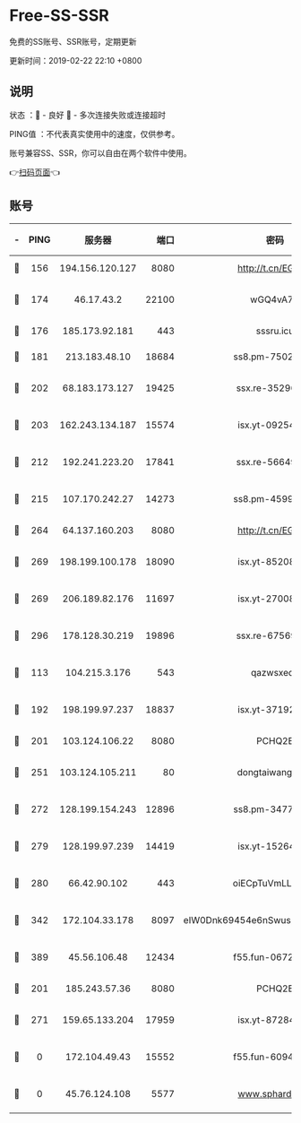 # Free-SS-SSR

免费的SS账号、SSR账号，定期更新

更新时间：2019-02-22 22:10 +0800

## 说明

状态     ：🙂 - 良好 🙁 - 多次连接失败或连接超时

PING值   ：不代表真实使用中的速度，仅供参考。

账号兼容SS、SSR，你可以自由在两个软件中使用。

👉[扫码页面](https://liesauer.github.io/free-ss-ssr.github.io/)👈

## 账号

|-|PING|服务器|端口|密码|加密方式|区域|
|:----:|:----:|:-----:|-----:|:----:|:----:|:----:|
|🙂|156|194.156.120.127|8080|http://t.cn/EGJIyrl|rc4-md5|RU|
|🙂|174|46.17.43.2|22100|wGQ4vA7D|aes-256-gcm|RU|
|🙂|176|185.173.92.181|443|sssru.icu|rc4-md5|RU|
|🙂|181|213.183.48.10|18684|ss8.pm-75023090|rc4-md5|RU|
|🙂|202|68.183.173.127|19425|ssx.re-35296250|aes-256-cfb|US|
|🙂|203|162.243.134.187|15574|isx.yt-09254887|aes-256-cfb|US|
|🙂|212|192.241.223.20|17841|ssx.re-56649667|aes-256-cfb|US|
|🙂|215|107.170.242.27|14273|ss8.pm-45999497|aes-256-cfb|US|
|🙂|264|64.137.160.203|8080|http://t.cn/EGJIyrl|rc4-md5|CA|
|🙂|269|198.199.100.178|18090|isx.yt-85208704|aes-256-cfb|US|
|🙂|269|206.189.82.176|11697|isx.yt-27008665|aes-256-cfb|SG|
|🙂|296|178.128.30.219|19896|ssx.re-67569628|aes-256-cfb|SG|
|🙂|113|104.215.3.176|543|qazwsxedc|aes-256-gcm|JP|
|🙂|192|198.199.97.237|18837|isx.yt-37192163|aes-256-cfb|US|
|🙂|201|103.124.106.22|8080|PCHQ2E|rc4-md5|US|
|🙂|251|103.124.105.211|80|dongtaiwang.com|aes-256-cfb|US|
|🙂|272|128.199.154.243|12896|ss8.pm-34775520|aes-256-cfb|SG|
|🙂|279|128.199.97.239|14419|isx.yt-15264430|aes-256-cfb|SG|
|🙂|280|66.42.90.102|443|oiECpTuVmLLxk4Ts|aes-256-cfb|US|
|🙂|342|172.104.33.178|8097|eIW0Dnk69454e6nSwuspv9DmS201tQ0D|aes-256-cfb|SG|
|🙂|389|45.56.106.48|12434|f55.fun-06722136|aes-256-cfb|US|
|🙁|201|185.243.57.36|8080|PCHQ2E|rc4-md5|US|
|🙁|271|159.65.133.204|17959|isx.yt-87284897|aes-256-cfb|SG|
|🙁|0|172.104.49.43|15552|f55.fun-60946179|aes-256-cfb|SG|
|🙁|0|45.76.124.108|5577|www.sphard.com|aes-256-cfb|AU|
